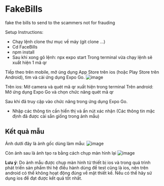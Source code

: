 # FakeBills
fake the bills to send to the scammers not for frauding

Setup Instructions:

- Chạy lệnh clone thư mục về máy (git clone ...)
- Cd FaceBills
- npm install
- Sau khi xong gõ lệnh: npx expo start
Trong terminal vừa chạy lệnh sẽ xuất hiện 1 mã qr

Tiếp theo trên mobile, mở úng dụng App Store trên ios (hoặc Play Store trên Android), tìm và cài ứng dụng Expo Go. ![image](https://github.com/user-attachments/assets/cad2a8f6-dfa4-443a-9f06-33af758ea4a8)

Trên ios: Mở camera và quét mã qr xuất hiện trong terminal
Trên android: Mở ứng dụng Expo Go và chọn chức năng quét mã qr

Sau khi đã truy cập vào chức năng trong ứng dụng Expo Go.
- Nhập các thông tin cần hiển thị và ấn nút xác nhận (Các thông tin mặc định đã được cài sẵn giống trong ảnh mẫu)

## Kết quả mẫu
Ảnh dưới đây là ảnh gốc dùng làm mẫu:
![image](https://github.com/user-attachments/assets/a69b9f63-722e-4bdf-a689-0f33619e4ce2)

Còn ảnh sau là ảnh tạo ra bằng cách chụp màn hình lại
![image](https://github.com/user-attachments/assets/70e13a34-d6b0-4619-8229-810cb34bacd5)

**Lưu  ý**: Do ảnh mẫu được chụp màn hình từ thiết bị ios và trong quá trình phát triển sản phẩm thì hệ điều hành dùng để test cũng là ios, nên trên android có thể không hoạt động đúng về mặt thiết kế. Nếu có thể hãy sử dụng ios để đạt được kết quả tốt nhất.

